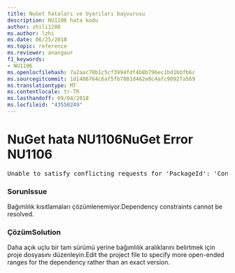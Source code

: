 ```yaml
---
title: NuGet hataları ve Uyarıları başvurusu
description: NU1106 hata kodu
author: zhili1208
ms.author: lzhi
ms.date: 06/25/2018
ms.topic: reference
ms.reviewer: anangaur
f1_keywords:
- NU1106
ms.openlocfilehash: 7a2aac70b1c5cf3994fdf4b8b796ec1bd1bbfb6c
ms.sourcegitcommit: 1d1406764c6af5fb7801d462e0c4afc9092fa569
ms.translationtype: MT
ms.contentlocale: tr-TR
ms.lasthandoff: 09/04/2018
ms.locfileid: "43550249"
---
```

# <a name="nuget-error-nu1106"></a><span data-ttu-id="6281d-103">NuGet hata NU1106</span><span class="sxs-lookup"><span data-stu-id="6281d-103">NuGet Error NU1106</span></span>

<pre>Unable to satisfy conflicting requests for 'PackageId': 'Conflict path' Framework: 'Target graph'</pre>

### <a name="issue"></a><span data-ttu-id="6281d-104">Sorun</span><span class="sxs-lookup"><span data-stu-id="6281d-104">Issue</span></span>
<span data-ttu-id="6281d-105">Bağımlılık kısıtlamaları çözümlenemiyor.</span><span class="sxs-lookup"><span data-stu-id="6281d-105">Dependency constraints cannot be resolved.</span></span>

### <a name="solution"></a><span data-ttu-id="6281d-106">Çözüm</span><span class="sxs-lookup"><span data-stu-id="6281d-106">Solution</span></span>
<span data-ttu-id="6281d-107">Daha açık uçlu bir tam sürümü yerine bağımlılık aralıklarını belirtmek için proje dosyasını düzenleyin.</span><span class="sxs-lookup"><span data-stu-id="6281d-107">Edit the project file to specify more open-ended ranges for the dependency rather than an exact version.</span></span>
